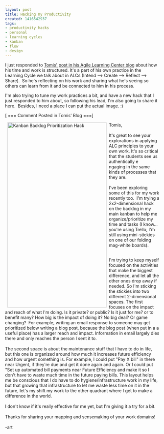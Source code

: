 ```yaml
---
layout: post
title: Hacking my Productivity
created: 1416542937
tags:
- productivity hacks
- personal
- learning cycles
- kanban
- flow
- design
---
```

<p>I just responded to <a href="http://tomis.agilelearningcenters.org/2014/11/09/what-i-do/" target="_blank">Tomis' post in his Agile Learning Center blog</a> about how his time and work is structured. It's a part of his own practice in the Learning Cycle we talk about in ALCs (Intend --&gt; Create --&gt; Reflect --&gt; Share). &nbsp;So he's reflecting on his work and sharing what he's seeing so others can learn from it and be connected to him in his process.</p><p>I'm also trying to tune my work practices a bit, and have a new hack that I just responded to him about, so following his lead, I'm also going to share it here. &nbsp;Besides, I need a place I can put the actual image. :)</p><p>[ === Comment Posted in Tomis' Blog ===]</p><p><img alt="Kanban Backlog Prioritization Hack" src="/sites/artbrock.com/files/backlog_dimensions.png?1416542005" style="width: 323px; height: 603px; margin-left: 8px; margin-right: 8px; float: left;"></p><div>Tomis,&nbsp;</div><div>&nbsp;</div><div>It's great to see your explorations in applying ALC principles to your own work. It's so critical that the students see us authentically e</div><div>ngaging in the same kinds of processes that they are.</div><div>&nbsp;</div><div>I've been exploring some of this for my work recently too. &nbsp;I'm trying a 2x2-dimensional hack on the backlog in my main kanban to help me organize/prioritize my time and tasks (I know... you're using Trello, I'm still using mini-stickies on one of our folding mag-white boards).</div><p><!--break--></p><div>&nbsp;</div><div>I'm trying to keep myself focused on the activities that make the biggest difference, and let all the other ones drop away if needed. So I'm sticking the stickies into two different 2-dimensional spaces. The first focuses on the impact and reach of what I'm doing. Is it private? or public? Is it just for me? or to benefit many? How big is the impact of doing it? No big deal? Or game changing? &nbsp;For example, writing an email response to someone may get prioritized below writing a blog post, because the blog post (when put in a a useful place) has a larger reach and impact. Information in email largely dies there and only reaches the person I sent it to.</div><div>&nbsp;</div><div>The second space is about the maintenance stuff that I have to do in life, but this one is organized around how much it increases future efficiency and how urgent something is. For example, I could put "Pay X bill" in there near Urgent, if they're due and get it done again and again. Or I could put "Set up automated bill payments near Future Efficiency and make it so I don't have to waste much time in the future paying bills. This layout helps me be conscious that I do have to do hygiene/infrastructure work in my life, but that growing that infrastructure to let me waste less time on it in the future, let's my shift my work to the other quadrant where I get to make a difference in the world.</div><div>&nbsp;</div><div>I don't know if it's really effective for me yet, but I'm giving it a try for a bit.</div><div>&nbsp;</div><div>Thanks for sharing your mapping and sensemaking of your work domains!</div><div>&nbsp;</div><div>-art</div><div>&nbsp;</div>
